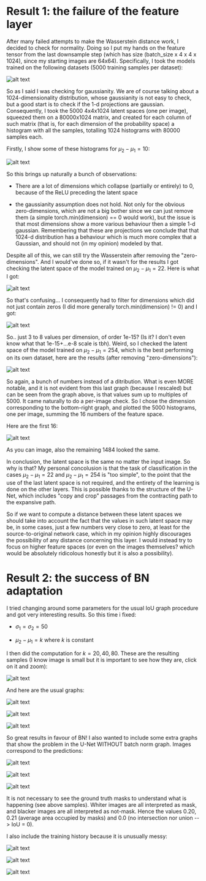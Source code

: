 # Result 1: the failure of the feature layer

After many failed attempts to make the Wasserstein distance work, I decided to check for normality. Doing so I put my hands on the feature tensor from the last downsample step (which has size (batch_size x 4 x 4 x 1024), since my starting images are 64x64). Specifically, I took the models trained on the following datasets (5000 training samples per dataset):

  ![alt text](https://github.com/MarcoFurlan99/2_Results_on_BN_and_Wasserstein_failure/blob/master/feature_space/samples.png?raw=true)

So as I said I was checking for gaussianity. We are of course talking about a 1024-dimensionality distribution, whose gaussianity is not easy to check, but a good start is to check if the 1-d projections are gaussian. Consequently, I took the 5000 4x4x1024 latent spaces (one per image), squeezed them on a 80000x1024 matrix, and created for each column of such matrix (that is, for each dimension of the probability space) a histogram with all the samples, totalling 1024 histograms with 80000 samples each.

Firstly, I show some of these histograms for $\mu_2 - \mu_1 = 10$:

  ![alt text](https://github.com/MarcoFurlan99/2_Results_on_BN_and_Wasserstein_failure/blob/master/feature_space/mu_distance_10.png?raw=true)

So this brings up naturally a bunch of observations:

- There are a lot of dimensions which collapse (partially or entirely) to 0, because of the ReLU preceding the latent space

- the gaussianity assumption does not hold. Not only for the obvious zero-dimensions, which are not a big bother since we can just remove them (a simple torch.min(dimension) == 0 would work), but the issue is that most dimensions show a more various behaviour then a simple 1-d gaussian. Remembering that these are projections we conclude that that 1024-d distribution has a behaviour which is much more complex that a Gaussian, and should not (in my opinion) modeled by that.

Despite all of this, we can still try the Wasserstein after removing the "zero-dimensions". And I would've done so, if it wasn't for the results I got checking the latent space of the model trained on $\mu_2 - \mu_1 = 22$. Here is what I got:


  ![alt text](https://github.com/MarcoFurlan99/2_Results_on_BN_and_Wasserstein_failure/blob/master/feature_space/mu_distance_22.png?raw=true)

So that's confusing... I consequently had to filter for dimensions which did not just contain zeros (I did more generally torch.min(dimension) != 0) and I got:


  ![alt text](https://github.com/MarcoFurlan99/2_Results_on_BN_and_Wasserstein_failure/blob/master/feature_space/mu_distance_22_nonzero.png?raw=true)

So.. just 3 to 8 values per dimension, of order 1e-15? (Is it? I don't even know what that 1e-15+...e-8 scale is tbh). Weird, so I checked the latent space of the model trained on $\mu_2 - \mu_1 = 254$, which is the best performing on its own dataset, here are the results (after removing "zero-dimensions"):

  ![alt text](https://github.com/MarcoFurlan99/2_Results_on_BN_and_Wasserstein_failure/blob/master/feature_space/mu_distance_254_nonzero.png?raw=true)

So again, a bunch of numbers instead of a ditribution. What is even MORE notable, and it is not evident from this last graph (because I rescaled) but can be seen from the graph above, is that values sum up to multiples of 5000. It came naturally to do a per-image check. So I chose the dimension corresponding to the bottom-right graph, and plotted the 5000 histograms, one per image, summing the 16 numbers of the feature space.

Here are the first 16:

  ![alt text](https://github.com/MarcoFurlan99/2_Results_on_BN_and_Wasserstein_failure/blob/master/feature_space/mu_distance_254_per_image.png?raw=true)

As you can image, also the remaining 1484 looked the same.

In conclusion, the latent space is the same no matter the input image. So why is that? My personal concolusion is that the task of classification in the cases $\mu_2 - \mu_1 = 22$ and $\mu_2 - \mu_1 = 254$ is "too simple", to the point that the use of the last latent space is not required, and the entirety of the learning is done on the other layers. This is possible thanks to the structure of the U-Net, which includes "copy and crop" passages from the contracting path to the expansive path.

So if we want to compute a distance between these latent spaces we should take into account the fact that the values in such latent space may be, in some cases, just a few numbers very close to zero, at least for the source-to-original network case, which in my opinion highly discourages the possibility of any distance concerning this layer. I would instead try to focus on higher feature spaces (or even on the images themselves? which would be absolutely ridicolous honestly but it is also a possibility).

# Result 2: the success of BN adaptation

I tried changing around some parameters for the usual IoU graph procedure and got very interesting results. So this time i fixed:

- $\sigma_1 = \sigma_2 = 50$

- $\mu_2 - \mu_1 = k$ where $k$ is constant

I then did the computation for $k = 20, 40, 80$. These are the resulting samples (I know image is small but it is important to see how they are, click on it and zoom):

  ![alt text](https://github.com/MarcoFurlan99/2_Results_on_BN_and_Wasserstein_failure/blob/master/BN_results/samples_all.png?raw=true)

And here are the usual graphs:

  ![alt text](https://github.com/MarcoFurlan99/2_Results_on_BN_and_Wasserstein_failure/blob/master/BN_results/graph_the_3_musketeers_3.png?raw=true)


  ![alt text](https://github.com/MarcoFurlan99/2_Results_on_BN_and_Wasserstein_failure/blob/master/BN_results/graph_the_3_musketeers_4.png?raw=true)


  ![alt text](https://github.com/MarcoFurlan99/2_Results_on_BN_and_Wasserstein_failure/blob/master/BN_results/graph_the_3_musketeers_5.png?raw=true)

So great results in favour of BN! I also wanted to include some extra graphs that show the problem in the U-Net WITHOUT batch norm graph. Images correspond to the predictions:


  ![alt text](https://github.com/MarcoFurlan99/2_Results_on_BN_and_Wasserstein_failure/blob/master/BN_results/source_models_predictions_3.png?raw=true)

  ![alt text](https://github.com/MarcoFurlan99/2_Results_on_BN_and_Wasserstein_failure/blob/master/BN_results/source_models_predictions_4.png?raw=true)

  ![alt text](https://github.com/MarcoFurlan99/2_Results_on_BN_and_Wasserstein_failure/blob/master/BN_results/source_models_predictions_5.png?raw=true)

It is not necessary to see the ground truth masks to understand what is happening (see above samples). Whiter images are all interpreted as mask, and blacker images are all interpreted as not-mask. Hence the values 0.20, 0.21 (average area occupied by masks) and 0.0 (no intersection nor union --> IoU = 0).

I also include the training history because it is unusually messy:


  ![alt text](https://github.com/MarcoFurlan99/2_Results_on_BN_and_Wasserstein_failure/blob/master/BN_results/training_history_3.png?raw=true)

  ![alt text](https://github.com/MarcoFurlan99/2_Results_on_BN_and_Wasserstein_failure/blob/master/BN_results/training_history_4.png?raw=true)

  ![alt text](https://github.com/MarcoFurlan99/2_Results_on_BN_and_Wasserstein_failure/blob/master/BN_results/training_history_5.png?raw=true)
  